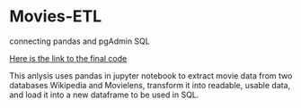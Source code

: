 # Movies-ETL
connecting pandas and pgAdmin SQL

[Here is the link to the final code](https://github.com/dixie-chick/Movies-ETL/blob/main/ETL_create_database.ipynb)

This anlysis uses pandas in jupyter notebook to extract movie data from two databases Wikipedia and Movielens, transform it into readable, usable data, and load it into a new dataframe to be used in SQL.
